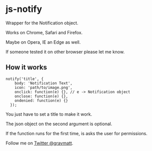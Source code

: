 # js-notify

Wrapper for the Notification object.

Works on Chrome, Safari and Firefox.

Maybe on Opera, IE an Edge as well.

If someone tested it on other browser please let me know.

## How it works

```
notify('title', {
    body: 'Notification Text',
    icon: 'path/to/image.png',
    onclick: function(e) {}, // e -> Notification object
    onclose: function(e) {},
    ondenied: function(e) {}
  });
```

You just have to set a title to make it work.

The json object on the second argument is optional.

If the function runs for the first time, is asks the user for permissions.

Follow me on [Twitter @gravmatt](https://twitter.com/gravmatt).
